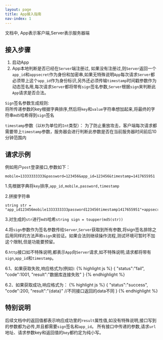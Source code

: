 ```yaml
---
layout: page
title: App接入指南
nav-index: 1
---
```


文档中, App表示客户端,Server表示服务器端

接入步骤
----------------
1. 启动App  
2. App本地判断是否已经在`Server`端注册过, 如果没有注册过,则`Server`返回一个`app_id`和`appsecret`作为身份和加密串,如果无特殊说明`App`每次请求`Server`都必须带上这个`app_id`作为身份标识,另外还必须传输`timestamp`时间戳参数作为动态签名用,每次请求`Server`都将带有`sign`签名参数,`Server`根据`sign`来判断此`App`请求是否合法。

`Sign`签名参数生成规则:  
将所传递参数的key根据字典排序,然后将`key`和`value`字符串想加起来,将最终的字符串`md5`哈希得到`sign`签名  

`timestamp`参数（以`秒`为单位的`Int`类型）：
为了防止重放攻击，客户端每次请求都需要带上`timestamp`参数，服务器会进行判断此参数是否在当前服务器时间前后10分钟范围内

请求示例
----------------

例如用户`post`登录接口,参数如下：

    mobile=13333333333&password=123456&app_id=123456&timestamp=1417655951

1.先根据字典将`key`排序,`app_id,mobile,password,timestamp`

2.拼接字符串

    string str =
    "app_id123456mobile1333333333password123456timestamp1417655951"+appsecret

3.对生成的`str`进行`md5`哈希`string sign = toupper(md5(str))`

4.将`sign`参数作为签名参数传给`Server`,`Server`获取到所有参数,将sign签名排除之后用同样的方法声称`sign`来验证。如果合法则继续操作流程,测试环境可暂时不加这个限制,但是功能要预留。

6.`http`接口如不特殊说明,都表示`App`向`Server`请求,如不特殊说明,请求都将带有`sign`,`app_id`和`timestamp`。

6.1、如果获取失败,响应格式为(例如):
{% highlight js %}
{
    "status":"fail",
    "code":1001,
    "result":"数据库连接失败"
}
{% endhighlight %}

6.2、如果获取成功,响应格式为：
{% highlight js %}
{
     "status":"success",
     "code":200,
     "result":"{data}" //不同接口返回的data不同
}
{% endhighlight %}

特别说明
----------------

后续文档中的返回值都表示响应成功里的`result`属性值,如没有特殊说明,接口写到的参数都为必传,并且都需要`sign`签名和`app_id`。
所有接口中传递的参数,请求`url`地址、请求参数key和返回值的`key`都约定为纯小写。